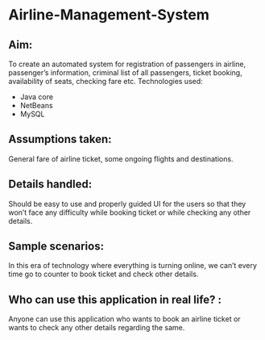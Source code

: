 # Airline-Management-System

## Aim:
To create an automated system for registration of passengers in airline, passenger’s information,
criminal list of all passengers, ticket booking, availability of seats, checking fare etc.
Technologies used:
* Java core
* NetBeans
* MySQL
## Assumptions taken:
General fare of airline ticket, some ongoing flights and destinations.
## Details handled:
Should be easy to use and properly guided UI for the users so that they won’t face any
difficulty while booking ticket or while checking any other details.
## Sample scenarios:
In this era of technology where everything is turning online, we can’t every time go to
counter to book ticket and check other details.
## Who can use this application in real life? :
Anyone can use this application who wants to book an airline ticket or wants to check any
other details regarding the same.
